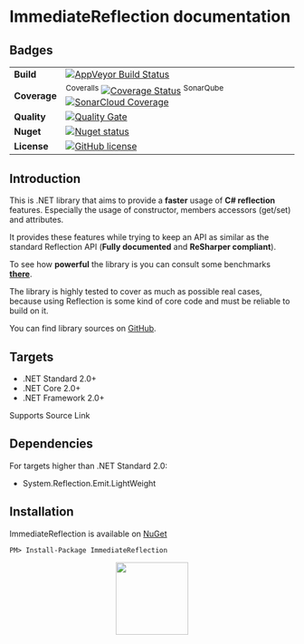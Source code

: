 # ImmediateReflection documentation

## Badges

| | |
| --- | --- |
| **Build** | [![AppVeyor Build Status](https://ci.appveyor.com/api/projects/status/github/KeRNeLith/ImmediateReflection?branch=master&svg=true)](https://ci.appveyor.com/project/KeRNeLith/ImmediateReflection) |
| **Coverage** | <sup>Coveralls</sup> [![Coverage Status](https://coveralls.io/repos/github/KeRNeLith/ImmediateReflection/badge.svg?branch=master)](https://coveralls.io/github/KeRNeLith/ImmediateReflection?branch=master) <sup>SonarQube</sup> [![SonarCloud Coverage](https://sonarcloud.io/api/project_badges/measure?project=immediate_reflection&metric=coverage)](https://sonarcloud.io/component_measures/metric/coverage/list?id=immediate_reflection) | 
| **Quality** | [![Quality Gate](https://sonarcloud.io/api/project_badges/measure?project=immediate_reflection&metric=alert_status)](https://sonarcloud.io/dashboard?id=immediate_reflection) | 
| **Nuget** | [![Nuget status](https://img.shields.io/nuget/v/immediatereflection.svg)](https://www.nuget.org/packages/ImmediateReflection) |
| **License** | [![GitHub license](https://img.shields.io/github/license/mashape/apistatus.svg)](https://github.com/KeRNeLith/ImmediateReflection/blob/master/LICENSE) |

## Introduction

This is .NET library that aims to provide a **faster** usage of **C# reflection** features. 
Especially the usage of constructor, members accessors (get/set) and attributes.

It provides these features while trying to keep an API as similar as the standard Reflection API (**Fully documented** and **ReSharper compliant**).

To see how **powerful** the library is you can consult some benchmarks **[there](documentation/benchmarks.md)**.

The library is highly tested to cover as much as possible real cases, because using Reflection is some kind of core code and must be reliable to build on it.

You can find library sources on [GitHub](https://github.com/KeRNeLith/ImmediateReflection).

## Targets

- .NET Standard 2.0+
- .NET Core 2.0+
- .NET Framework 2.0+

Supports Source Link

## Dependencies

For targets higher than .NET Standard 2.0:
- System.Reflection.Emit.LightWeight

## Installation

ImmediateReflection is available on [NuGet](https://www.nuget.org/packages/ImmediateReflection)

    PM> Install-Package ImmediateReflection

<img src="images/immediate_reflection_logo.png" width="128" height="128" style="display: block; margin-left: auto; margin-right: auto" />